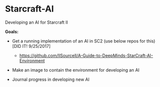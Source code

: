 # Starcraft-AI
Developing an AI for Starcraft II



**Goals:**

* Get a running implementation of an AI in SC2 (use below repos for this) [DID IT! 9/25/2017]
  * https://github.com/llSourcell/A-Guide-to-DeepMinds-StarCraft-AI-Environment

* Make an image to contain the environment for developing an AI
* Journal progress in developing new AI
